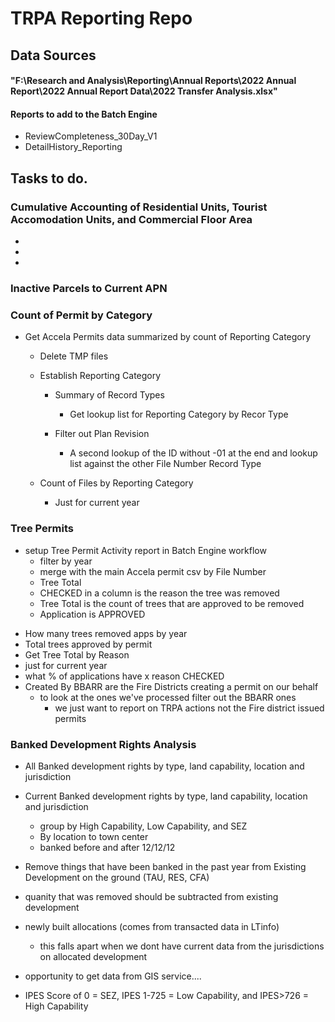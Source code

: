 # TRPA Reporting Repo

## Data Sources

#### "F:\Research and Analysis\Reporting\Annual Reports\2022 Annual Report\2022 Annual Report Data\2022 Transfer Analysis.xlsx"

#### Reports to add to the Batch Engine
* ReviewCompleteness_30Day_V1
* DetailHistory_Reporting

## Tasks to do.

### Cumulative Accounting of Residential Units, Tourist Accomodation Units, and Commercial Floor Area 

*
*
*


### Inactive Parcels to Current APN

### Count of Permit by Category
*  Get Accela Permits data summarized by count of Reporting Category 
	 - Delete TMP files
	 - Establish Reporting Category
		- Summary of Record Types
			- Get lookup list for Reporting Category by Recor Type
			
		- Filter out Plan Revision
			- A second lookup of the ID without -01 at the end and lookup list against the other File Number Record Type
			
	- Count of Files by Reporting Category
		- Just for current year

### Tree Permits 
* setup Tree Permit Activity report in Batch Engine workflow
    - filter by year
    - merge with the main Accela permit csv by File Number
    - Tree Total
    - CHECKED in a column is the reason the tree was removed 
    - Tree Total is the count of trees that are approved to be removed
    - Application is APPROVED
- How many trees removed apps by year
- Total trees approved by permit
- Get Tree Total by Reason
- just for current year
- what % of applications have x reason CHECKED
- Created By BBARR are the Fire Districts creating a permit on our behalf
    - to look at the ones we've processed filter out the BBARR ones
        - we just want to report on TRPA actions not the Fire district issued permits

### Banked Development Rights Analysis
* All Banked development rights by type, land capability, location and jurisdiction
* Current Banked development rights by type, land capability, location and jurisdiction
    * group by High Capability, Low Capability, and SEZ
    * By location to town center
    * banked before and after 12/12/12

* Remove things that have been banked in the past year from Existing Development on the ground (TAU, RES, CFA)
- quanity that was removed should be subtracted from existing development
- newly built allocations (comes from transacted data in LTinfo) 
    - this falls apart when we dont have current data from the jurisdictions on allocated development
- opportunity to get data from GIS service....

- IPES Score of 0 = SEZ, IPES 1-725 = Low Capability, and IPES>726 = High Capability